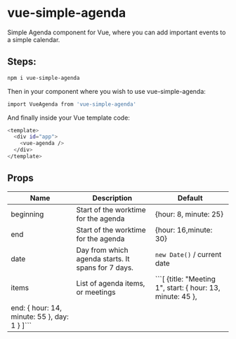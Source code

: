 # vue-simple-agenda
Simple Agenda component for Vue, where you can add important events to a simple calendar.

## Steps:
```sh
npm i vue-simple-agenda
```
Then in your component where you wish to use vue-simple-agenda:
```sh
import VueAgenda from 'vue-simple-agenda'
```
And finally inside your Vue template code:
```sh
<template>
  <div id="app">
    <vue-agenda />
  </div>
</template>
```

## Props
| Name | Description | Default |
| ------ | ------ | ------ |
| beginning | Start of the worktime for the agenda | {hour: 8, minute: 25} |
| end | Start of the worktime for the agenda | {hour: 16,minute: 30} |
| date | Day from which agenda starts. It spans for 7 days. | ```new Date()``` / current date |
| items | List of agenda items, or meetings | ```[ {title: "Meeting 1", start: { hour: 13, minute: 45 },
end: { hour: 14, minute: 55 }, day: 1 } ]``` |


